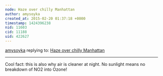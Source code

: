 ```yaml
---
node: Haze over chilly Manhattan
author: amysoyka
created_at: 2015-02-20 01:37:18 +0000
timestamp: 1424396238
nid: 11603
cid: 11188
uid: 422627
---
```




[amysoyka](../profile/amysoyka) replying to: [Haze over chilly Manhattan](../notes/liz/02-18-2015/haze-over-chilly-manhattan)

----
Cool fact: this is also why air is cleaner at night. No sunlight means no breakdown of NO2 into Ozone!